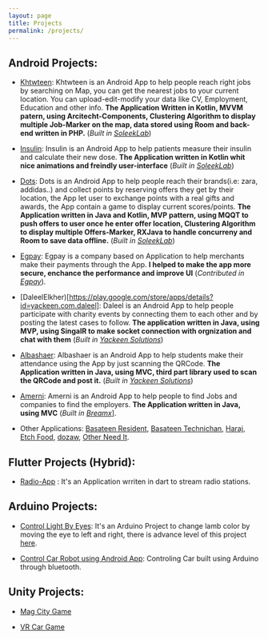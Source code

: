 ```yaml
---
layout: page
title: Projects
permalink: /projects/
---
```


## Android Projects:
 - [Khtwteen](https://play.google.com/store/apps/details?id=com.soleeklab.khtwteen): Khtwteen is an Android App to help people reach right jobs by searching on Map, you can get the nearest jobs to your current location. You can upload-edit-modify your data like CV, Employment, Education and other info.
 **The Application Written in Kotlin, MVVM patern, using Arcitecht-Components, Clustering Algorithm to display multiple Job-Marker on the map, data stored using Room and back-end written in PHP.** (*Built in [SoleekLab](https://www.soleeklab.com/)*)
 
 - [Insulin](https://play.google.com/store/apps/details?id=com.soleeklab.insulin): Insulin is an Android App to help patients measure their insulin and calculate their new dose.
 **The Application written in Kotlin whit nice animations and freindly user-interface** (*Built in [SoleekLab](https://www.soleeklab.com/)*)
 
 - [Dots](): Dots is an Android App to help people reach their brands(i.e: zara, addidas..) and collect points by reserving offers they get by their location, the App let user to exchange points with a real gifts and awards, the App contain a game to display current scores/points.
 **The Application written in Java and Kotlin, MVP pattern, using MQQT to push offers to user once he enter offer location, Clustering Algorithm to display multiple Offers-Marker, RXJava to handle concurreny and Room to save data offline.** (*Built in [SoleekLab](https://www.soleeklab.com/)*)
 
 - [Egpay](https://play.google.com/store/apps/details?id=com.egpay.merchant): Egpay is a company based on Application to help merchants make their payments through the App.
 **I helped to make the app more secure, enchance the performance and improve UI** (*Contributed in [Egpay](https://www.egpay.com/)*).
 
 - [DaleelElkher)[https://play.google.com/store/apps/details?id=yackeen.com.daleel]: Daleel is an Android App to help people participate with charity events by connecting them to each other and by posting the latest cases to follow.
 **The application written in Java, using MVP, using SingalR to make socket connection with orgnization and chat with them** (*Built in [Yackeen Solutions](http://www.yackeensolutions.com/)*)
 
 - [Albashaer](https://play.google.com/store/apps/details?id=s.yckeen.albashayer): Albashaer is an Android App to help students make their attendance using the App by just scanning the QRCode.
 **The Application written in Java, using MVC, third part library used to scan the QRCode and post it.** (*Built in [Yackeen Solutions](http://www.yackeensolutions.com/)*)
 
 - [Amerni](https://play.google.com/store/apps/details?id=example.breamex.morny): Amerni is an Android App to help people to find Jobs and companies to find the employers.
 **The Application written in Java, using MVC** (*Built in [Breamx](https://breamx.com/)*].
 
 - Other Applications: [Basateen Resident](https://play.google.com/store/apps/details?id=com.soleeklab.basateen), [Basateen Technichan](https://play.google.com/store/apps/details?id=com.soleklab.basateentechnician), [Haraj](https://play.google.com/store/apps/details?id=com.elryad.harajashtre), [Etch Food](https://play.google.com/store/apps/details?id=breamex.h_food), [dozaw](https://play.google.com/store/apps/details?id=breamex.dozaw), [Other Need It](https://play.google.com/store/apps/details?id=breamex.othersneeds).
 
 
## Flutter Projects (Hybrid):
   - [Radio-App](https://github.com/ahlsunnah/radio-flutter) : It's an Application wrriten in dart to stream radio stations.
 
## Arduino Projects:
 - [Control Light By Eyes](https://github.com/ibrahimAlii/ControllLightByEyes): It's an Arduino Project to change lamb color by moving the eye to left and right, there is advance level of this project [here](https://psychology.stackexchange.com/questions/18593/can-i-read-what-the-person-thinking-through-electrodes-or-something-similar).
 
 - [Control Car Robot using Android App](https://www.youtube.com/watch?v=ip7NTy0HiWk): Controling Car built using Arduino through bluetooth.
 
## Unity Projects: 
 - [Mag City Game](https://github.com/ibrahimAlii/MageCityUnity)
 
 - [VR Car Game](https://github.com/ibrahimAlii/CarCity)
 
 
 
